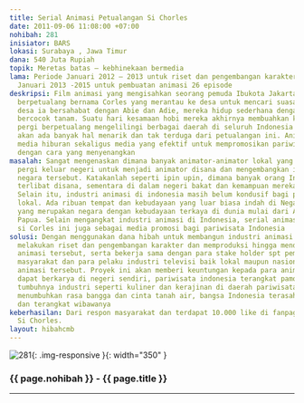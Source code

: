 ```yaml
---
title: Serial Animasi Petualangan Si Chorles
date: 2011-09-06 11:08:00 +07:00
nohibah: 281
inisiator: BARS
lokasi: Surabaya , Jawa Timur
dana: 540 Juta Rupiah
topik: Meretas batas – kebhinekaan bermedia
lama: Periode Januari 2012 – 2013 untuk riset dan pengembangan karakter dan periode
  Januari 2013 -2015 untuk pembuatan animasi 26 episode
deskripsi: Film animasi yang mengisahkan seorang pemuda Ibukota Jakarta yang suka
  berpetualang bernama Corles yang merantau ke desa untuk mencari suasana baru. Di
  desa ia bersahabat dengan Abie dan Adie, mereka hidup sederhana dengan bertani dan
  bercocok tanam. Suatu hari kesamaan hobi mereka akhirnya membuahkan keputusan untuk
  pergi berpetualang mengelilingi berbagai daerah di seluruh Indonesia dan nantinya
  akan ada banyak hal menarik dan tak terduga dari petualangan ini. Animasi ini merupakan
  media hiburan sekaligus media yang efektif untuk mempromosikan pariwisata di Indonesia
  dengan cara yang menyenangkan
masalah: Sangat mengenaskan dimana banyak animator-animator lokal yang berbakat akhirnya
  pergi keluar negeri untuk menjadi animator disana dan mengembangkan industri di
  negara tersebut. Katakanlah seperti ipin upin, dimana banyak orang Indonesia yang
  terlibat disana, sementara di dalam negeri bakat dan kemampuan mereka kurang dihargai.
  Selain itu, industri animasi di indonesia masih belum kondusif bagi para animator
  lokal. Ada ribuan tempat dan kebudayaan yang luar biasa indah di Negara Indonesia
  yang merupakan negara dengan kebudayaan terkaya di dunia mulai dari Aceh hingga
  Papua. Selain mengangkat industri animasi di Indonesia, serial animasi petualangan
  si Corles ini juga sebagai media promosi bagi pariwisata Indonesia
solusi: Dengan menggunakan dana hibah untuk membangun industri animasi Indonesia,
  melakukan riset dan pengembangan karakter dan memproduksi hingga mendistribusikan
  animasi tersebut, serta bekerja sama dengan para stake holder spt pemerintah dareah,
  masyarakat dan para pelaku industri televisi baik lokal maupun nasional untuk menayangkan
  animasi tersebut. Proyek ini akan memberi keuntungan kepada para animator lokal
  dapat berkarya di negeri sendiri, pariwisata indonesia terangkat pamornya, potensi
  tumbuhnya industri seperti kuliner dan kerajinan di daerah pariwisata di Indonesia,
  menumbuhkan rasa bangga dan cinta tanah air, bangsa Indonesia terasah kreativitasnya
  dan terangkat wibawanya
keberhasilan: Dari respon masyarakat dan terdapat 10.000 like di fanpage facebook
  Si Chorles.
layout: hibahcmb
---
```


![281](/static/img/hibahcmb/281.png){: .img-responsive }{: width="350" }

### {{ page.nohibah }} - {{ page.title }}

---
